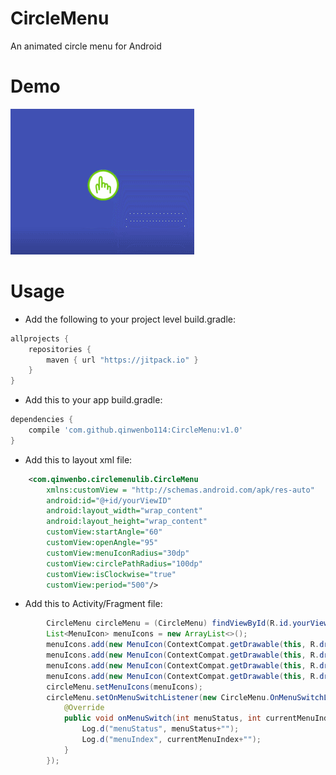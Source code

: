 # CircleMenu
An animated circle menu for Android
# Demo
![](https://raw.githubusercontent.com/qinwenbo114/CircleMenu/master/demo/demo.gif)
# Usage
* Add the following to your project level build.gradle:
```groovy
allprojects {
    repositories {
        maven { url "https://jitpack.io" }
    }
}
```
* Add this to your app build.gradle:
```groovy
dependencies {
    compile 'com.github.qinwenbo114:CircleMenu:v1.0'
}
```
* Add this to layout xml file:
```xml
    <com.qinwenbo.circlemenulib.CircleMenu
        xmlns:customView = "http://schemas.android.com/apk/res-auto"
        android:id="@+id/yourViewID"
        android:layout_width="wrap_content"
        android:layout_height="wrap_content"
        customView:startAngle="60"
        customView:openAngle="95"
        customView:menuIconRadius="30dp"
        customView:circlePathRadius="100dp"
        customView:isClockwise="true"
        customView:period="500"/>
```
* Add this to Activity/Fragment file:
```java
        CircleMenu circleMenu = (CircleMenu) findViewById(R.id.yourViewID);
        List<MenuIcon> menuIcons = new ArrayList<>();
        menuIcons.add(new MenuIcon(ContextCompat.getDrawable(this, R.drawable.yourMenuImage1)));
        menuIcons.add(new MenuIcon(ContextCompat.getDrawable(this, R.drawable.yourMenuImage2)));
        menuIcons.add(new MenuIcon(ContextCompat.getDrawable(this, R.drawable.yourMenuImage3)));
        menuIcons.add(new MenuIcon(ContextCompat.getDrawable(this, R.drawable.yourMenuImage4)));
        circleMenu.setMenuIcons(menuIcons);
        circleMenu.setOnMenuSwitchListener(new CircleMenu.OnMenuSwitchListener() {
            @Override
            public void onMenuSwitch(int menuStatus, int currentMenuIndex) {
                Log.d("menuStatus", menuStatus+"");
                Log.d("menuIndex", currentMenuIndex+"");
            }
        });
```
